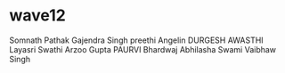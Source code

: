 # wave12
Somnath Pathak
Gajendra Singh
preethi
Angelin
DURGESH AWASTHI
Layasri
Swathi
Arzoo Gupta
PAURVI Bhardwaj
Abhilasha Swami
Vaibhaw Singh
